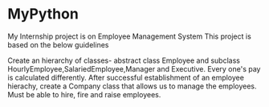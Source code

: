 # MyPython
My Internship project is on Employee Management System
This project is based on the below guidelines 

Create an hierarchy of classes- abstract class Employee and subclass HourlyEmployee,SalariedEmployee,Manager and Executive.
Every one's pay is calculated differently.
After successful establishment of an employee hierachy, create a Company class that allows us to manage the employees. 
Must be able to hire, fire and raise employees.
